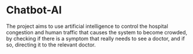 # Chatbot-AI
The project aims to use artificial intelligence to control the hospital congestion and human traffic that causes the system to become crowded, by checking if there is a symptom that really needs to see a doctor, and if so, directing it to the relevant doctor.
